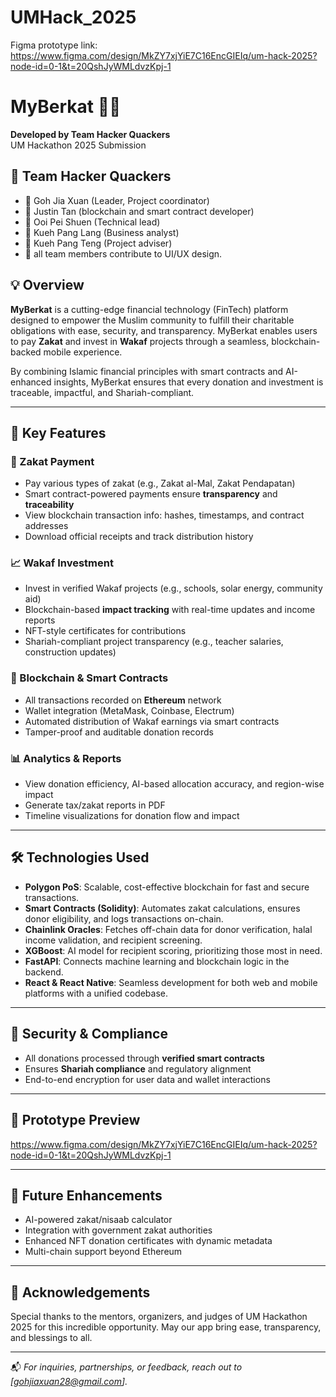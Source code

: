 # UMHack_2025

Figma prototype link: https://www.figma.com/design/MkZY7xjYiE7C16EncGIEIq/um-hack-2025?node-id=0-1&t=20QshJyWMLdvzKpj-1 

# MyBerkat 🕌💸

**Developed by Team Hacker Quackers**  
UM Hackathon 2025 Submission

## 🤝 Team Hacker Quackers 
- 🧠 Goh Jia Xuan (Leader, Project coordinator)
- 🧠 Justin Tan  (blockchain and smart contract developer)
- 🧠 Ooi Pei Shuen  (Technical lead)
- 🧠 Kueh Pang Lang (Business analyst)
- 🧠 Kueh Pang Teng (Project adviser)
- 🎨 all team members contribute to UI/UX design.

## 💡 Overview

**MyBerkat** is a cutting-edge financial technology (FinTech) platform designed to empower the Muslim community to fulfill their charitable obligations with ease, security, and transparency. MyBerkat enables users to pay **Zakat** and invest in **Wakaf** projects through a seamless, blockchain-backed mobile experience.

By combining Islamic financial principles with smart contracts and AI-enhanced insights, MyBerkat ensures that every donation and investment is traceable, impactful, and Shariah-compliant.

---

## 🌟 Key Features

### 🧾 Zakat Payment
- Pay various types of zakat (e.g., Zakat al-Mal, Zakat Pendapatan)
- Smart contract-powered payments ensure **transparency** and **traceability**
- View blockchain transaction info: hashes, timestamps, and contract addresses
- Download official receipts and track distribution history

### 📈 Wakaf Investment
- Invest in verified Wakaf projects (e.g., schools, solar energy, community aid)
- Blockchain-based **impact tracking** with real-time updates and income reports
- NFT-style certificates for contributions
- Shariah-compliant project transparency (e.g., teacher salaries, construction updates)

### 🔗 Blockchain & Smart Contracts
- All transactions recorded on **Ethereum** network
- Wallet integration (MetaMask, Coinbase, Electrum)
- Automated distribution of Wakaf earnings via smart contracts
- Tamper-proof and auditable donation records

### 📊 Analytics & Reports
- View donation efficiency, AI-based allocation accuracy, and region-wise impact
- Generate tax/zakat reports in PDF
- Timeline visualizations for donation flow and impact

---
## 🛠️ Technologies Used

- **Polygon PoS**: Scalable, cost-effective blockchain for fast and secure transactions.
- **Smart Contracts (Solidity)**: Automates zakat calculations, ensures donor eligibility, and logs transactions on-chain.
- **Chainlink Oracles**: Fetches off-chain data for donor verification, halal income validation, and recipient screening.
- **XGBoost**: AI model for recipient scoring, prioritizing those most in need.
- **FastAPI**: Connects machine learning and blockchain logic in the backend.
- **React & React Native**: Seamless development for both web and mobile platforms with a unified codebase.

---

## 🔐 Security & Compliance
- All donations processed through **verified smart contracts**
- Ensures **Shariah compliance** and regulatory alignment
- End-to-end encryption for user data and wallet interactions

---

## 📸 Prototype Preview

https://www.figma.com/design/MkZY7xjYiE7C16EncGIEIq/um-hack-2025?node-id=0-1&t=20QshJyWMLdvzKpj-1 

---

## 🧠 Future Enhancements
- AI-powered zakat/nisaab calculator
- Integration with government zakat authorities
- Enhanced NFT donation certificates with dynamic metadata
- Multi-chain support beyond Ethereum

---

## 🙏 Acknowledgements
Special thanks to the mentors, organizers, and judges of UM Hackathon 2025 for this incredible opportunity. May our app bring ease, transparency, and blessings to all.

---

📬 *For inquiries, partnerships, or feedback, reach out to [gohjiaxuan28@gmail.com].*
